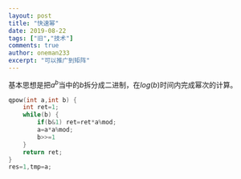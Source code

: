```yaml
---
layout: post
title: "快速幂"
date: 2019-08-22
tags: ["旧","技术"]
comments: true
author: oneman233
excerpt: "可以推广到矩阵"
---
```


基本思想是把$a^b$当中的$b$拆分成二进制，在$log(b)$时间内完成幂次的计算。

```c++
qpow(int a,int b) {
    int ret=1;
    while(b) {
        if(b&1) ret=ret*a%mod;
        a=a*a%mod;
        b>>=1
    }
    return ret;
}
res=1,tmp=a;
```